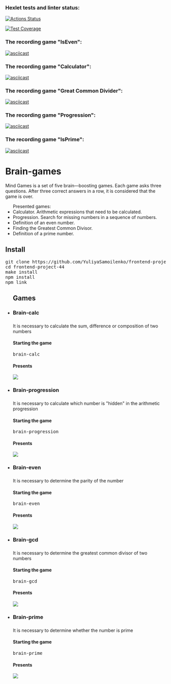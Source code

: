 ### Hexlet tests and linter status:
[![Actions Status](https://github.com/EgorKurilko/fullstack-javascript-project-44/workflows/hexlet-check/badge.svg)](https://github.com/EgorKurilko/fullstack-javascript-project-44/actions)

[![Test Coverage](https://api.codeclimate.com/v1/badges/987259e7568ffefbb859/test_coverage)](https://codeclimate.com/github/EgorKurilko/fullstack-javascript-project-44/test_coverage)

### The recording game "IsEven":
[![asciicast](https://asciinema.org/a/ZFAvWfFU1jpFA4Bpz4AvWyudH.svg)](https://asciinema.org/a/ZFAvWfFU1jpFA4Bpz4AvWyudH)

### The recording game "Calculator":
[![asciicast](https://asciinema.org/a/C0DW3FjR4y4xRgbF8sjUTfm0F.svg)](https://asciinema.org/a/C0DW3FjR4y4xRgbF8sjUTfm0F)

### The recording game "Great Common Divider":
[![asciicast](https://asciinema.org/a/gpHTZvY7mMEV4hb356jXqEtZy.svg)](https://asciinema.org/a/gpHTZvY7mMEV4hb356jXqEtZy)

### The recording game "Progression":
[![asciicast](https://asciinema.org/a/hvIf8uvmwfeH5InygsM0DcqQ7.svg)](https://asciinema.org/a/hvIf8uvmwfeH5InygsM0DcqQ7)

### The recording game "IsPrime":
[![asciicast](https://asciinema.org/a/pfxk9WdnwkbHYiLfX1SpxM9QG.svg)](https://asciinema.org/a/pfxk9WdnwkbHYiLfX1SpxM9QG)

<h1>Brain-games</h1>

<p>Mind Games is a set of five brain—boosting games. Each game asks three questions. After three correct answers in a row, it is considered that the game is over.</p>
<ul>Presented games:
<li>Calculator. Arithmetic expressions that need to be calculated.</li>
<li>Progression. Search for missing numbers in a sequence of numbers.</li>
<li>Definition of an even number.</li>
<li>Finding the Greatest Common Divisor.</li>
<li>Definition of a prime number.</li>
</ul>

<h2>Install</h2>

<pre>
git clone https://github.com/YuliyaSamoilenko/frontend-project-44.git
cd frontend-project-44
make install
npm install
npm link
</pre>

<ul>
<h2>Games</h2>

<li><h3>Brain-calc<h3></li>
<p>It is necessary to calculate the sum, difference or composition of two numbers</p>

<h4>Starting the game</h4>

<pre>brain-calc</pre>

<h4>Presents</h4>
<p><a href="https://asciinema.org/a/C0DW3FjR4y4xRgbF8sjUTfm0F" target="_blank"><img src="https://asciinema.org/a/C0DW3FjR4y4xRgbF8sjUTfm0F.svg" /></a></p>

<li><h3>Brain-progression<h3></li>

<p>It is necessary to calculate which number is "hidden" in the arithmetic progression</p>

<h4>Starting the game</h4>

<pre>brain-progression</pre>

<h4>Presents</h4>
<p><a href="https://asciinema.org/a/hvIf8uvmwfeH5InygsM0DcqQ7" target="_blank"><img src="https://asciinema.org/a/hvIf8uvmwfeH5InygsM0DcqQ7.svg" /></a></p>

<li><h3>Brain-even<h3></li>

<p>It is necessary to determine the parity of the number</p>

<h4>Starting the game</h4>

<pre>brain-even</pre>

<h4>Presents</h4>
<p><a href="https://asciinema.org/a/ZFAvWfFU1jpFA4Bpz4AvWyudH" target="_blank"><img src="https://asciinema.org/a/ZFAvWfFU1jpFA4Bpz4AvWyudH.svg" /></a></p>

<li><h3>Brain-gcd<h3></li>

<p>It is necessary to determine the greatest common divisor of two numbers</p>

<h4>Starting the game</h4>

<pre>brain-gcd</pre>

<h4>Presents</h4>
<p><a href="https://asciinema.org/a/gpHTZvY7mMEV4hb356jXqEtZy" target="_blank"><img src="https://asciinema.org/a/gpHTZvY7mMEV4hb356jXqEtZy.svg" /></a></p>

<li><h3>Brain-prime<h3></li>

<p>It is necessary to determine whether the number is prime</p>

<h4>Starting the game</h4>

<pre>brain-prime</pre>

<h4>Presents</h4>
<p><a href="https://asciinema.org/a/pfxk9WdnwkbHYiLfX1SpxM9QG" target="_blank"><img src="https://asciinema.org/a/pfxk9WdnwkbHYiLfX1SpxM9QG.svg" /></a></p>
</ul>